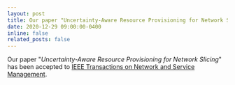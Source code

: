 ```yaml
---
layout: post
title: Our paper "Uncertainty-Aware Resource Provisioning for Network Slicing" has been accepted to TNSM
date: 2020-12-29 09:00:00-0400
inline: false
related_posts: false
---
```


Our paper "*Uncertainty-Aware Resource Provisioning for Network Slicing*" has been accepted to [IEEE Transactions on Network and Service Management](https://ieeexplore.ieee.org/document/9351563").
